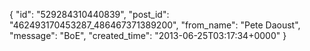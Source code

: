  {
   "id": "529284310440839",
   "post_id": "462493170453287_486467371389200",
   "from_name": "Pete Daoust",
   "message": "BoE",
   "created_time": "2013-06-25T03:17:34+0000"
 }
